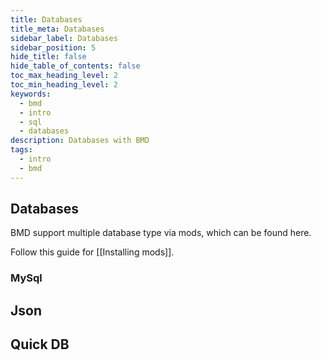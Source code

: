 ```yaml
---
title: Databases
title_meta: Databases
sidebar_label: Databases
sidebar_position: 5
hide_title: false
hide_table_of_contents: false
toc_max_heading_level: 2
toc_min_heading_level: 2
keywords:
  - bmd
  - intro
  - sql
  - databases
description: Databases with BMD
tags:
  - intro
  - bmd
---
```

## Databases
BMD support multiple database type via mods, which can be found here.

Follow this guide for [[Installing mods]].
### MySql
## Json
## Quick DB